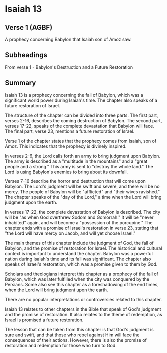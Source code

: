 # Isaiah 13

## Verse 1 (AGBF)

A prophecy concerning Babylon that Isaiah son of Amoz saw.

## Subheadings

From verse 1 - Babylon's Destruction and a Future Restoration

## Summary

Isaiah 13 is a prophecy concerning the fall of Babylon, which was a significant world power during Isaiah's time. The chapter also speaks of a future restoration of Israel.

The structure of the chapter can be divided into three parts. The first part, verses 2-16, describes the coming destruction of Babylon. The second part, verses 17-22, speaks of the complete devastation that Babylon will face. The final part, verse 23, mentions a future restoration of Israel.

Verse 1 of the chapter states that the prophecy comes from Isaiah, son of Amoz. This indicates that the prophecy is divinely inspired.

In verses 2-6, the Lord calls forth an army to bring judgment upon Babylon. The army is described as a "multitude in the mountains" and a "great people and a strong." This army is sent to "destroy the whole land." The Lord is using Babylon's enemies to bring about its downfall.

Verses 7-16 describe the horror and destruction that will come upon Babylon. The Lord's judgment will be swift and severe, and there will be no mercy. The people of Babylon will be "afflicted" and "their wives ravished." The chapter speaks of the "day of the Lord," a time when the Lord will bring judgment upon the earth.

In verses 17-22, the complete devastation of Babylon is described. The city will be "as when God overthrew Sodom and Gomorrah." It will be "never inhabited" again, and will become a "possession of the porcupine." The chapter ends with a promise of Israel's restoration in verse 23, stating that "the Lord will have mercy on Jacob, and will yet choose Israel."

The main themes of this chapter include the judgment of God, the fall of Babylon, and the promise of restoration for Israel. The historical and cultural context is important to understand the chapter. Babylon was a powerful nation during Isaiah's time and its fall was significant. The chapter also speaks of Israel's restoration, which was a promise given to them by God.

Scholars and theologians interpret this chapter as a prophecy of the fall of Babylon, which was later fulfilled when the city was conquered by the Persians. Some also see this chapter as a foreshadowing of the end times, when the Lord will bring judgment upon the earth.

There are no popular interpretations or controversies related to this chapter.

Isaiah 13 relates to other chapters in the Bible that speak of God's judgment and the promise of restoration. It also relates to the theme of redemption, as Israel is promised a future restoration.

The lesson that can be taken from this chapter is that God's judgment is sure and swift, and that those who rebel against Him will face the consequences of their actions. However, there is also the promise of restoration and redemption for those who turn to God.